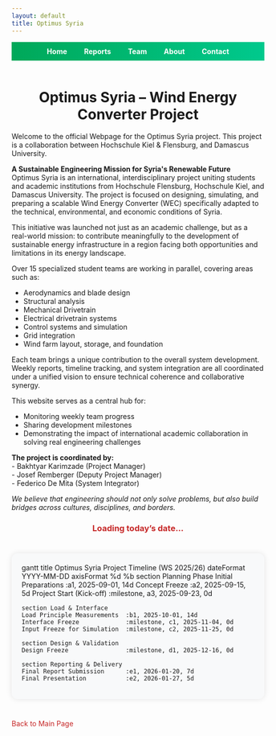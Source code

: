 ```yaml
---
layout: default
title: Optimus Syria
---
```


<link rel="stylesheet" href="assets/style.css">

<head>
  <meta charset="UTF-8">
  <title>Optimus Syria WEC</title>


  <script type="module">
    import mermaid from 'https://cdn.jsdelivr.net/npm/mermaid@10/dist/mermaid.esm.min.mjs';
    mermaid.initialize({ startOnLoad: true });
  </script>

  
  <style>
    .mermaid {
      margin: 40px auto;
      max-width: 1000px;
      background-color: #f8f9fa;
      border-radius: 12px;
      padding: 20px;
      box-shadow: 0 0 12px rgba(0, 0, 0, 0.1);
      overflow-x: auto;
    }

    .mermaid svg .titleText {
      fill: #28a745 !important;
      font-size: 18px;
      font-weight: bold;
    }

    a {
      color: #c62828;
      text-decoration: none;
    }

    a:hover {
      text-decoration: underline;
    }

    footer {
      display: none;
    }
  </style>
</head>

<body>


  <div style="text-align:center; background:linear-gradient(90deg, #00a859, #00c98d); padding:10px;">
  <a href="index.html" style="color:white; margin:0 15px; font-weight:bold; text-decoration:none;">Home</a>
  <a href="week1.html" style="color:white; margin:0 15px; font-weight:bold; text-decoration:none;">Reports</a>
  <a href="team.html" style="color:white; margin:0 15px; font-weight:bold; text-decoration:none;">Team</a>
  <a href="about.html" style="color:white; margin:0 15px; font-weight:bold; text-decoration:none;">About</a>
  <a href="contact.html" style="color:white; margin:0 15px; font-weight:bold; text-decoration:none;">Contact</a>
</div>

  <br>

  
  <h1 style="text-align:center;">Optimus Syria – Wind Energy Converter Project</h1>

  <p>
    Welcome to the official Webpage for the Optimus Syria project. This project is a collaboration between Hochschule Kiel & Flensburg, and Damascus University.
  </p>

  <p>
    <strong>A Sustainable Engineering Mission for Syria's Renewable Future</strong><br>
    Optimus Syria is an international, interdisciplinary project uniting students and academic institutions from Hochschule Flensburg, Hochschule Kiel, and Damascus University. The project is focused on designing, simulating, and preparing a scalable Wind Energy Converter (WEC) specifically adapted to the technical, environmental, and economic conditions of Syria.
  </p>

  <p>
    This initiative was launched not just as an academic challenge, but as a real-world mission: to contribute meaningfully to the development of sustainable energy infrastructure in a region facing both opportunities and limitations in its energy landscape.
  </p>

  <p>Over 15 specialized student teams are working in parallel, covering areas such as:</p>
  <ul>
    <li>Aerodynamics and blade design</li>
    <li>Structural analysis</li>
    <li>Mechanical Drivetrain</li>
    <li>Electrical drivetrain systems</li>
    <li>Control systems and simulation</li>
    <li>Grid integration</li>
    <li>Wind farm layout, storage, and foundation</li>
  </ul>

  <p>
    Each team brings a unique contribution to the overall system development. Weekly reports, timeline tracking, and system integration are all coordinated under a unified vision to ensure technical coherence and collaborative synergy.
  </p>

  <p>
    This website serves as a central hub for:
  </p>
  <ul>
    <li>Monitoring weekly team progress</li>
    <li>Sharing development milestones</li>
    <li>Demonstrating the impact of international academic collaboration in solving real engineering challenges</li>
  </ul>

  <p>
    <strong>The project is coordinated by:</strong><br>
    - Bakhtyar Karimzade (Project Manager)<br>
    - Josef Remberger (Deputy Project Manager)<br>
    - Federico De Mita (System Integrator)
  </p>

  <p><em>We believe that engineering should not only solve problems, but also build bridges across cultures, disciplines, and borders.</em></p>

  
  <h3 id="today-date" style="text-align: center; color: #c62828; margin-bottom: 15px;">
   Loading today’s date...
  </h3>

  
  <div class="mermaid">
gantt
    title Optimus Syria Project Timeline (WS 2025/26)
    dateFormat  YYYY-MM-DD
    axisFormat  %d %b
    section Planning Phase
    Initial Preparations         :a1, 2025-09-01, 14d
    Concept Freeze               :a2, 2025-09-15, 5d
    Project Start (Kick-off)     :milestone, a3, 2025-09-23, 0d

    section Load & Interface
    Load Principle Measurements  :b1, 2025-10-01, 14d
    Interface Freeze             :milestone, c1, 2025-11-04, 0d
    Input Freeze for Simulation  :milestone, c2, 2025-11-25, 0d

    section Design & Validation
    Design Freeze                :milestone, d1, 2025-12-16, 0d

    section Reporting & Delivery
    Final Report Submission      :e1, 2026-01-20, 7d
    Final Presentation           :e2, 2026-01-27, 5d
  </div>

  
  <script>
    const today = new Date();
    const options = { day: 'numeric', month: 'long', year: 'numeric' };
    const formattedDate = today.toLocaleDateString('en-GB', options);
    document.getElementById('today-date').innerText = ` Today is: ${formattedDate}`;
  </script>

</body>

<link rel="stylesheet" href="assets/style.css">

[Back to Main Page](index.md)

<style>
footer { display: none; }
</style>

